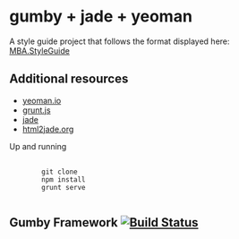 
gumby + jade + yeoman
========================
A style guide project that follows the format displayed here: [MBA.StyleGuide](http://styleguide.joshfry.me/index.html)


Additional resources
--------------------


* [yeoman.io](http://yeoman.io/)
* [grunt.js](http://gruntjs.com/)
* [jade](http://jade-lang.com/)
* [html2jade.org](http://html2jade.org/)

Up and running
<pre>
	<code>
		git clone
		npm install
		grunt serve
	</code>
</pre>

Gumby Framework [![Build Status](https://travis-ci.org/GumbyFramework/Gumby.png?branch=master)](https://travis-ci.org/GumbyFramework/Gumby)
-----------